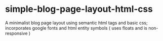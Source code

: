 # simple-blog-page-layout-html-css
 A minimalist blog page layout using semantic html tags and basic css; incorporates google fonts and html entity symbols ( uses floats and is non-responsive )
